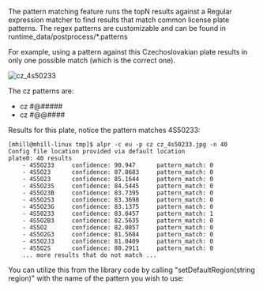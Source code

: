 The pattern matching feature runs the topN results against a Regular expression matcher to find results that match common license plate patterns.  The regex patterns are customizable and can be found in runtime_data/postprocess/*.patterns

For example, using a pattern against this Czechoslovakian plate results in only one possible match (which is the correct one).  

![cz_4s50233](https://cloud.githubusercontent.com/assets/508260/7060031/b637f8a8-de47-11e4-9cf8-7c66d3c4d269.jpg)

The cz patterns are:
 - cz    #@#####
 - cz    #@@####


Results for this plate, notice the pattern matches 4S50233:

    [mhill@mhill-linux tmp]$ alpr -c eu -p cz cz_4s50233.jpg -n 40
    Config file location provided via default location
    plate0: 40 results
        - 4S5O233     confidence: 90.947      pattern_match: 0
        - 4S5O23      confidence: 87.8683     pattern_match: 0
        - 4S5O23      confidence: 85.1644     pattern_match: 0
        - 4S5O23S     confidence: 84.5445     pattern_match: 0
        - 4S5O23B     confidence: 83.7395     pattern_match: 0
        - 4S5O2S3     confidence: 83.3698     pattern_match: 0
        - 4S5O23G     confidence: 83.1375     pattern_match: 0
        - 4S50233     confidence: 83.0457     pattern_match: 1
        - 4S5O2B3     confidence: 82.5635     pattern_match: 0
        - 4S5O2       confidence: 82.0857     pattern_match: 0
        - 4S5O2G3     confidence: 81.5684     pattern_match: 0
        - 4S5O2J3     confidence: 81.0409     pattern_match: 0
        - 4S5O2S      confidence: 80.2911     pattern_match: 0
        ... more results that do not match ...

You can utilize this from the library code by calling "setDefaultRegion(string region)" with the name of the pattern you wish to use: